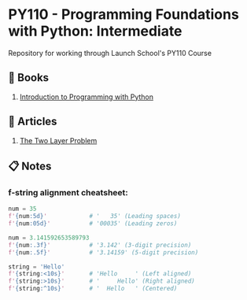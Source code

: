 # PY110 - Programming Foundations with Python: Intermediate
Repository for working through Launch School's PY110 Course


## :green_book: Books
1. [Introduction to Programming with Python](https://launchschool.com/books/python)

## :memo: Articles
1. [The Two Layer Problem](https://medium.com/launch-school/the-two-layer-problem-915b7587654c)

## :clipboard: Notes
### f-string alignment cheatsheet:

```python
num = 35
f'{num:5d}'            # '   35' (Leading spaces)
f'{num:05d}'           # '00035' (Leading zeros)

num = 3.141592653589793
f'{num:.3f}'           # '3.142' (3-digit precision)
f'{num:.5f}'           # '3.14159' (5-digit precision)

string = 'Hello'
f'{string:<10s}'       # 'Hello     ' (Left aligned)
f'{string:>10s}'       # '     Hello' (Right aligned)
f'{string:^10s}'       # '  Hello   ' (Centered)
```
